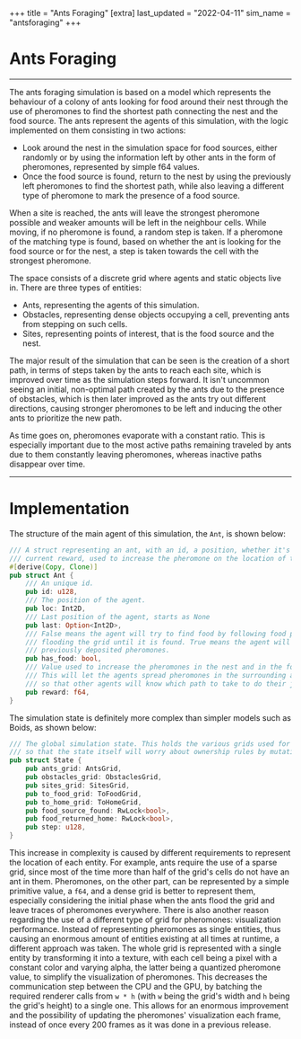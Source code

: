 +++
title = "Ants Foraging"
[extra]
last_updated = "2022-04-11"
sim_name = "antsforaging"
+++

# Ants Foraging

---

The ants foraging simulation is based on a model which represents the behaviour of a colony of ants looking for
food around their nest through the use of pheromones to find the shortest path connecting the nest and the food source.
The ants represent the agents of this simulation, with the logic implemented on them consisting in two actions:

- Look around the nest in the simulation space for food sources, either randomly or by using the information left by
other ants in the form of pheromones, represented by simple f64 values.
- Once the food source is found, return to the nest by using the previously left pheromones to find the shortest path, while
also leaving a different type of pheromone to mark the presence of a food source.
  
When a site is reached, the ants will leave the strongest pheromone possible and weaker amounts will be left in
the neighbour cells. While moving, if no pheromone is found, a random step is taken. If a pheromone of the matching type
is found, based on whether the ant is looking for the food source or for the nest, a step is taken towards the cell with
the strongest pheromone.

The space consists of a discrete grid where agents and static objects live in. There are three types of entities:
- Ants, representing the agents of this simulation.
- Obstacles, representing dense objects occupying a cell, preventing ants from stepping on such cells.
- Sites, representing points of interest, that is the food source and the nest.

The major result of the simulation that can be seen is the creation of a short path, in terms of steps taken by the ants to
reach each site, which is improved over time as the simulation steps forward. It isn't uncommon seeing an initial, non-optimal path
created by the ants due to the presence of obstacles, which is then later improved as the ants try out different directions,
causing stronger pheromones to be left and inducing the other ants to prioritize the new path.

As time goes on, pheromones evaporate with a constant ratio. This is especially important due to the most active paths
remaining traveled by ants due to them constantly leaving pheromones, whereas inactive paths disappear over time.
  
---

# Implementation

The structure of the main agent of this simulation, the `Ant`, is shown below:
```rs
/// A struct representing an ant, with an id, a position, whether it's holding food or not and the
/// current reward, used to increase the pheromone on the location of the ant if a site is reached.
#[derive(Copy, Clone)]
pub struct Ant {
    /// An unique id.
    pub id: u128,
    /// The position of the agent.
    pub loc: Int2D,
    /// Last position of the agent, starts as None
    pub last: Option<Int2D>,
    /// False means the agent will try to find food by following food pheromones if possible, or by
    /// flooding the grid until it is found. True means the agent will try to return home by using the
    /// previously deposited pheromones.
    pub has_food: bool,
    /// Value used to increase the pheromones in the nest and in the food source.
    /// This will let the agents spread pheromones in the surrounding areas from point of interests
    /// so that other agents will know which path to take to do their job.
    pub reward: f64,
}
```

The simulation state is definitely more complex than simpler models such as Boids, as shown below:
```rs
/// The global simulation state. This holds the various grids used for movement, exposing setter methods
/// so that the state itself will worry about ownership rules by mutating its own fields.
pub struct State {
    pub ants_grid: AntsGrid,
    pub obstacles_grid: ObstaclesGrid,
    pub sites_grid: SitesGrid,
    pub to_food_grid: ToFoodGrid,
    pub to_home_grid: ToHomeGrid,
    pub food_source_found: RwLock<bool>,
    pub food_returned_home: RwLock<bool>,
    pub step: u128,
}
```

This increase in complexity is caused by different requirements to represent the location of each entity. For example,
ants require the use of a sparse grid, since most of the time more than half of the grid's cells do not have an ant in them.
Pheromones, on the other part, can be represented by a simple primitive value, a `f64`, and a dense grid is better to represent them,
especially considering the initial phase when the ants flood the grid and leave traces of pheromones everywhere.
There is also another reason regarding the use of a different type of grid for pheromones: visualization performance. Instead of
representing pheromones as single entities, thus causing an enormous amount of entities existing at all times at runtime, a different
approach was taken. The whole grid is represented with a single entity by transforming it into a texture, with each cell being a
pixel with a constant color and varying alpha, the latter being a quantized pheromone value, to simplify the visualization of pheromones.
This decreases the communication step between the CPU and the GPU, by batching the required renderer calls from `w * h`
(with `w` being the grid's width and `h` being the grid's height) to a single one. This allows for an enormous improvement and the
possibility of updating the pheromones' visualization each frame, instead of once every 200 frames as it was done in a previous release.
